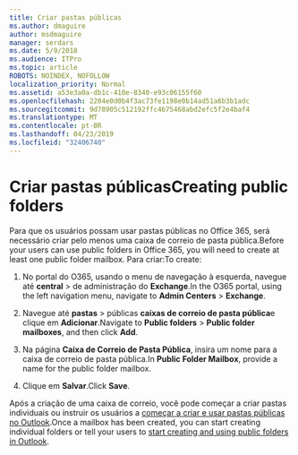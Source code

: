 ```yaml
---
title: Criar pastas públicas
ms.author: dmaguire
author: msdmaguire
manager: serdars
ms.date: 5/9/2018
ms.audience: ITPro
ms.topic: article
ROBOTS: NOINDEX, NOFOLLOW
localization_priority: Normal
ms.assetid: a53e3a0a-db1c-410e-8340-e93c06155f60
ms.openlocfilehash: 2204e0d0b4f3ac73fe1198e0b14ad51a6b3b1adc
ms.sourcegitcommit: 9d78905c512192ffc4675468abd2efc5f2e4baf4
ms.translationtype: MT
ms.contentlocale: pt-BR
ms.lasthandoff: 04/23/2019
ms.locfileid: "32406740"
---
```

# <a name="creating-public-folders"></a><span data-ttu-id="bfeb0-102">Criar pastas públicas</span><span class="sxs-lookup"><span data-stu-id="bfeb0-102">Creating public folders</span></span>

<span data-ttu-id="bfeb0-103">Para que os usuários possam usar pastas públicas no Office 365, será necessário criar pelo menos uma caixa de correio de pasta pública.</span><span class="sxs-lookup"><span data-stu-id="bfeb0-103">Before your users can use public folders in Office 365, you will need to create at least one public folder mailbox.</span></span> <span data-ttu-id="bfeb0-104">Para criar:</span><span class="sxs-lookup"><span data-stu-id="bfeb0-104">To create:</span></span>
  
1. <span data-ttu-id="bfeb0-105">No portal do O365, usando o menu de navegação à esquerda, navegue até **central** \> de administração do **Exchange**.</span><span class="sxs-lookup"><span data-stu-id="bfeb0-105">In the O365 portal, using the left navigation menu, navigate to **Admin Centers** \> **Exchange**.</span></span>
    
2. <span data-ttu-id="bfeb0-106">Navegue até **pastas** \> públicas **caixas de correio de pasta pública**e clique em **Adicionar**.</span><span class="sxs-lookup"><span data-stu-id="bfeb0-106">Navigate to **Public folders** \> **Public folder mailboxes**, and then click **Add**.</span></span>
    
3. <span data-ttu-id="bfeb0-107">Na página **Caixa de Correio de Pasta Pública**, insira um nome para a caixa de correio de pasta pública.</span><span class="sxs-lookup"><span data-stu-id="bfeb0-107">In **Public Folder Mailbox**, provide a name for the public folder mailbox.</span></span>
    
4. <span data-ttu-id="bfeb0-108">Clique em **Salvar**.</span><span class="sxs-lookup"><span data-stu-id="bfeb0-108">Click **Save**.</span></span>
    
<span data-ttu-id="bfeb0-109">Após a criação de uma caixa de correio, você pode começar a criar pastas individuais ou instruir os usuários a [começar a criar e usar pastas públicas no Outlook](https://support.office.com/article/Create-and-share-a-public-folder-in-Outlook-a2835011-d524-4a5c-a207-05c159bb2a97).</span><span class="sxs-lookup"><span data-stu-id="bfeb0-109">Once a mailbox has been created, you can start creating individual folders or tell your users to [start creating and using public folders in Outlook](https://support.office.com/article/Create-and-share-a-public-folder-in-Outlook-a2835011-d524-4a5c-a207-05c159bb2a97).</span></span>
  

